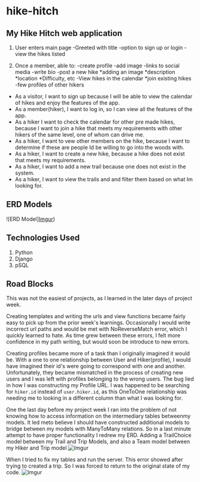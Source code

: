 # hike-hitch
## My Hike Hitch web application

1. User enters main page
  -Greeted with title
  -option to sign up or login 
  -view the hikes listed

2. Once a member, able to:
  -create profile
  -add image
  -links to social media
  -write bio
  -post a new hike
    *adding an image
    *description
    *location
    *Difficulty, etc
  -View hikes in the calendar
    *join existing hikes
  -few profiles of other hikers

* As a visitor, I want to sign up because I will be able to view the calendar of hikes and enjoy the features of the app.
* As a member(hiker), I want to log in, so I can view all the features of the app.
* As a hiker I want to check the calendar for other pre made hikes, because I want to join a hike that meets my requirements with other hikers of the same level, one of whom can drive me.
* As a hiker, I want to vew other members on the hike, because I want to determine if these are people Id be willing to go into the woods with.
* As a hiker, I want to create a new hike, because a hike does not exist that meets my requirements.
* As a hiker, I want to add a new trail because one does not exist in the system.
* As a hiker, I want to view the trails and and filter them based on what Im looking for.

## ERD Models

![ERD Model][Imgur](https://i.imgur.com/z7dHUN8.png))

## Technologies Used
1. Python
2. Django
3. pSQL

## Road Blocks

This was not the easiest of projects, as I learned in the later days of project week. 

Creating templates and writing the urls and view functions became fairly easy to pick up from the prior week's learnings. Occasionally I would write incorrect url paths and would be met with NoReverseMatch error, which I quickly learned to hate. As time grew between these errors, I felt more confidence in my path writing, but would soon be introduce to new errors.

Creating profiles became more of a task than I originally imagined it would be. With a one to one  relationship between User and Hiker(profile), I would have imagined their id's were going to correspond with one and another. Unfortunately, they became mismatched in the process of creating new users and I was left with profiles belonging to the wrong users. The bug lied in how I  was  constructing my Profile URL. I was happened to be searching for `hiker.id` instead  of `user.hiker.id`, as this OneToOne relationship was needing me to looking in a different column than what I was looking for.

One the last day before my project week I ran into the problem of not knowing how to access information on the intermediary tables betweenmy models. It led meto believe I should have constructed additional models to bridge  between my models with ManyToMany relations. So in a last minute attempt to have proper functionality I redrew my ERD. Adding a TrailChoice model between my Trail and Trip Models, and also a Team model between my Hiker and Trip model
![Imgur](https://i.imgur.com/GG1Af1L.jpg)

When I tried to fix my tables and run the server. This error showed after trying to created a trip.
So I was forced to return to the original state of my code.
![Imgur](https://i.imgur.com/4U2GKy6.png)